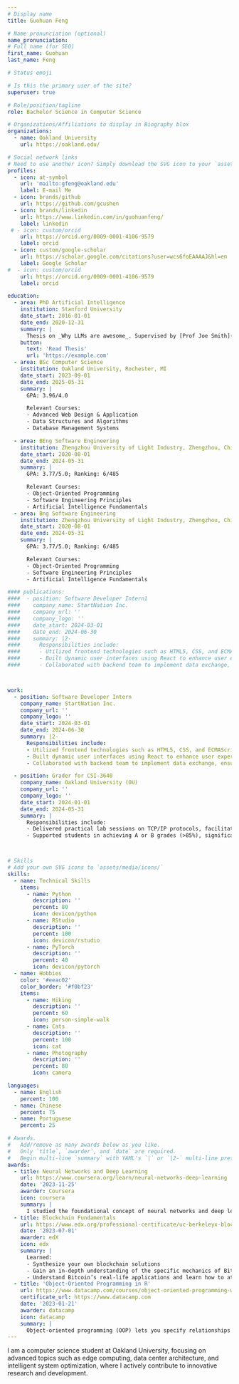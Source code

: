 ```yaml
---
# Display name
title: Guohuan Feng

# Name pronunciation (optional)
name_pronunciation: 
# Full name (for SEO)
first_name: Guohuan
last_name: Feng

# Status emoji

# Is this the primary user of the site?
superuser: true

# Role/position/tagline
role: Bachelor Science in Computer Science

# Organizations/Affiliations to display in Biography blox
organizations:
  - name: Oakland University
    url: https://oakland.edu/

# Social network links
# Need to use another icon? Simply download the SVG icon to your `assets/media/icons/` folder.
profiles:
  - icon: at-symbol
    url: 'mailto:gfeng@oakland.edu'
    label: E-mail Me
  - icon: brands/github
    url: https://github.com/gcushen
  - icon: brands/linkedin
    url: https://www.linkedin.com/in/guohuanfeng/
    label: linkedin
 # - icon: custom/orcid
    url: https://orcid.org/0009-0001-4106-9579
    label: orcid
  - icon: custom/google-scholar
    url: https://scholar.google.com/citations?user=wcs6foEAAAAJ&hl=en
    label: Google Scholar
#  - icon: custom/orcid
    url: https://orcid.org/0009-0001-4106-9579
    label: orcid

education:
  - area: PhD Artificial Intelligence
    institution: Stanford University
    date_start: 2016-01-01
    date_end: 2020-12-31
    summary: |
      Thesis on _Why LLMs are awesome_. Supervised by [Prof Joe Smith](https://example.com). Presented papers at 5 IEEE conferences with the contributions being published in 2 Springer journals.
    button:
      text: 'Read Thesis'
      url: 'https://example.com'
  - area: BSc Computer Science
    institution: Oakland University, Rochester, MI
    date_start: 2023-09-01
    date_end: 2025-05-31
    summary: |
      GPA: 3.96/4.0

      Relevant Courses:
      - Advanced Web Design & Application
      - Data Structures and Algorithms
      - Database Management Systems

  - area: BEng Software Engineering
    institution: Zhengzhou University of Light Industry, Zhengzhou, China
    date_start: 2020-08-01
    date_end: 2024-05-31
    summary: |
      GPA: 3.77/5.0; Ranking: 6/485

      Relevant Courses:
      - Object-Oriented Programming
      - Software Engineering Principles
      - Artificial Intelligence Fundamentals
  - area: Bng Software Engineering
    institution: Zhengzhou University of Light Industry, Zhengzhou, China
    date_start: 2020-08-01
    date_end: 2024-05-31
    summary: |
      GPA: 3.77/5.0; Ranking: 6/485

      Relevant Courses:
      - Object-Oriented Programming
      - Software Engineering Principles
      - Artificial Intelligence Fundamentals

#### publications:
####  - position: Software Developer Intern1
####    company_name: StartNation Inc.
####    company_url: ''
####    company_logo: ''
####    date_start: 2024-03-01
####    date_end: 2024-06-30
####    summary: |2-
####      Responsibilities include:
####      - Utilized frontend technologies such as HTML5, CSS, and ECMAScript to ensure elegant page rendering and cross-device compatibility.
####      - Built dynamic user interfaces using React to enhance user experience.
####      - Collaborated with backend team to implement data exchange, ensuring smooth platform functionality.



work:
  - position: Software Developer Intern
    company_name: StartNation Inc.
    company_url: ''
    company_logo: ''
    date_start: 2024-03-01
    date_end: 2024-06-30
    summary: |2-
      Responsibilities include:
      - Utilized frontend technologies such as HTML5, CSS, and ECMAScript to ensure elegant page rendering and cross-device compatibility.
      - Built dynamic user interfaces using React to enhance user experience.
      - Collaborated with backend team to implement data exchange, ensuring smooth platform functionality.

  - position: Grader for CSI-3640
    company_name: Oakland University (OU)
    company_url: ''
    company_logo: ''
    date_start: 2024-01-01
    date_end: 2024-05-31
    summary: |
      Responsibilities include:
      - Delivered practical lab sessions on TCP/IP protocols, facilitating hands-on learning and critical thinking.
      - Supported students in achieving A or B grades (>85%), significantly improving overall course performance.



# Skills
# Add your own SVG icons to `assets/media/icons/`
skills:
  - name: Technical Skills
    items:
      - name: Python
        description: ''
        percent: 80
        icon: devicon/python
      - name: RStudio
        description: ''
        percent: 100
        icon: devicon/rstudio
      - name: PyTorch
        description: ''
        percent: 40
        icon: devicon/pytorch
  - name: Hobbies
    color: '#eeac02'
    color_border: '#f0bf23'
    items:
      - name: Hiking
        description: ''
        percent: 60
        icon: person-simple-walk
      - name: Cats
        description: ''
        percent: 100
        icon: cat
      - name: Photography
        description: ''
        percent: 80
        icon: camera

languages:
  - name: English
    percent: 100
  - name: Chinese
    percent: 75
  - name: Portuguese
    percent: 25

# Awards.
#   Add/remove as many awards below as you like.
#   Only `title`, `awarder`, and `date` are required.
#   Begin multi-line `summary` with YAML's `|` or `|2-` multi-line prefix and indent 2 spaces below.
awards:
  - title: Neural Networks and Deep Learning
    url: https://www.coursera.org/learn/neural-networks-deep-learning
    date: '2023-11-25'
    awarder: Coursera
    icon: coursera
    summary: |
      I studied the foundational concept of neural networks and deep learning. By the end, I was familiar with the significant technological trends driving the rise of deep learning; build, train, and apply fully connected deep neural networks; implement efficient (vectorized) neural networks; identify key parameters in a neural network’s architecture; and apply deep learning to your own applications.
  - title: Blockchain Fundamentals
    url: https://www.edx.org/professional-certificate/uc-berkeleyx-blockchain-fundamentals
    date: '2023-07-01'
    awarder: edX
    icon: edx
    summary: |
      Learned:
      - Synthesize your own blockchain solutions
      - Gain an in-depth understanding of the specific mechanics of Bitcoin
      - Understand Bitcoin’s real-life applications and learn how to attack and destroy Bitcoin, Ethereum, smart contracts and Dapps, and alternatives to Bitcoin’s Proof-of-Work consensus algorithm
  - title: 'Object-Oriented Programming in R'
    url: https://www.datacamp.com/courses/object-oriented-programming-with-s3-and-r6-in-r
    certificate_url: https://www.datacamp.com
    date: '2023-01-21'
    awarder: datacamp
    icon: datacamp
    summary: |
      Object-oriented programming (OOP) lets you specify relationships between functions and the objects that they can act on, helping you manage complexity in your code. This is an intermediate level course, providing an introduction to OOP, using the S3 and R6 systems. S3 is a great day-to-day R programming tool that simplifies some of the functions that you write. R6 is especially useful for industry-specific analyses, working with web APIs, and building GUIs.
---
```


I am a computer science student at Oakland University, focusing on advanced topics such as edge computing, data center architecture, and intelligent system optimization, where I actively contribute to innovative research and development.
